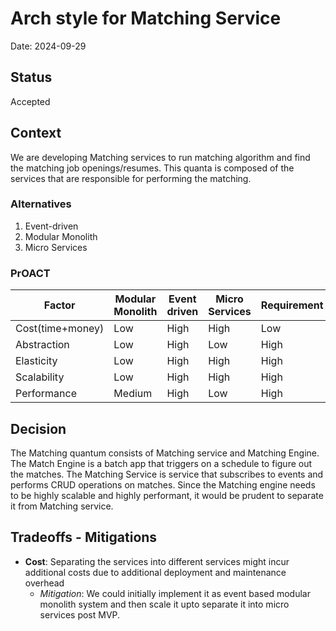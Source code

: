 # Arch style for Matching Service

Date: 2024-09-29

## Status

Accepted

## Context

We are developing Matching services to run matching algorithm and find the matching job openings/resumes. This quanta is composed of the services that are responsible for performing the matching.

### Alternatives

1. Event-driven
2. Modular Monolith
3. Micro Services

### PrOACT

| Factor           | Modular Monolith | Event driven | Micro Services | Requirement |
| ---------------- | ---------------- | ------------ | -------------- | ----------- |
| Cost(time+money) | Low              | High         | High           | Low         |
| Abstraction      | Low              | High         | Low            | High        |
| Elasticity       | Low              | High         | High           | High        |
| Scalability      | Low              | High         | High           | High        |
| Performance      | Medium           | High         | Low            | High        |

## Decision

The Matching quantum consists of Matching service and Matching Engine. The Match Engine is a batch app that triggers on a schedule to figure out the matches. The Matching Service is service that subscribes to events and performs CRUD operations on matches. Since the Matching engine needs to be highly scalable and highly performant, it would be prudent to separate it from Matching service.

## Tradeoffs - Mitigations

- **Cost**: Separating the services into different services might incur additional costs due to additional deployment and maintenance overhead
  - _Mitigation_: We could initially implement it as event based modular monolith system and then scale it upto separate it into micro services post MVP.
